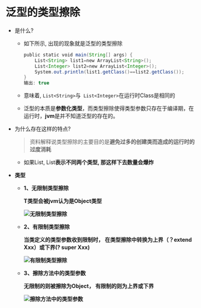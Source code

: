 # 泛型的类型擦除

- 是什么?

    - 如下所示, 出现的现象就是泛型的类型擦除

        ```java
        public static void main(String[] args) {
            List<String> list1=new ArrayList<String>();
            List<Integer> list2=new ArrayList<Integer>();
            System.out.println(list1.getClass()==list2.getClass());
        }
        输出: true
        ```

    - 意味着, `List<String>`与` List<Integer>`在运行时Class是相同的

    - 泛型的本质是**参数化类型**，而类型擦除使得类型参数只存在于编译期，在运行时，**jvm**是并不知道泛型的存在的。

- 为什么存在这样的特点?

    > 资料解释说类型擦除的主要目的是**避免过多的创建类而造成的运行时的过度消耗**

    - 如果List<A>, List<B>表示不同两个类型, 那这样下去数量会爆炸 

- 类型

    - **1、无限制类型擦除**

        **T类型会被jvm认为是Object类型**

        ![无限制类型擦除](https://xingqiu-tuchuang-1256524210.cos.ap-shanghai.myqcloud.com/501/%E6%97%A0%E9%99%90%E5%88%B6%E7%9A%84%E7%B1%BB%E5%9E%8B%E6%93%A6%E9%99%A4.webp)

    - **2、有限制类型擦除**

        **当类定义的类型参数收到限制时， 在类型擦除中转换为上界（？extend Xxx）或下界(? super Xxx)**

        ![有限制类型擦除](https://xingqiu-tuchuang-1256524210.cos.ap-shanghai.myqcloud.com/501/%E6%9C%89%E9%99%90%E5%88%B6%E7%B1%BB%E5%9E%8B%E6%93%A6%E9%99%A4.webp)

    - **3、擦除方法中的类型参数**

        **无限制的则被擦除为Object， 有限制的则为上界或下界**

        ![擦除方法中的类型参数](https://xingqiu-tuchuang-1256524210.cos.ap-shanghai.myqcloud.com/501/%E6%93%A6%E9%99%A4%E6%96%B9%E6%B3%95%E4%B8%AD%E7%9A%84%E7%B1%BB%E5%9E%8B%E5%8F%82%E6%95%B0.webp)